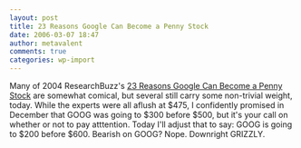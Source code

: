 ```yaml
---
layout: post
title: 23 Reasons Google Can Become a Penny Stock
date: 2006-03-07 18:47
author: metavalent
comments: true
categories: wp-import
---
```

Many of 2004 ResearchBuzz's <a href="https://www.researchbuzz.org/2004/07/23_reasons_google_can_become_a.shtml">23 Reasons Google Can Become a Penny Stock</a> are somewhat comical, but several still carry some non-trivial weight, today.  While the experts were all aflush at $475, I confidently promised in December that GOOG was going to $300 before $500, but it's your call on whether or not to pay atttention.  Today I'll adjust that to say: GOOG is going to $200 before $600.  Bearish on GOOG?  Nope.  Downright GRIZZLY.
